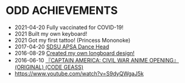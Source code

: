 # ODD ACHIEVEMENTS

- 2021-04-20 Fully vaccinated for COVID-19!
- 2021 Built my own keyboard!
- 2021 Got my first tattoo! (Princess Mononoke)
- 2017-04-20 [SDSU APSA Dance Head](https://www.youtube.com/watch?v=rbBst0x5eY8)
- 2016-08-29 [Created my own longboard design!](https://imgur.com/a/hCz72)
- 2016-06-10 [『CAPTAIN AMERICA: CIVIL WAR ANIME OPENING』(ORIGINAL) (CODE GEASS)](https://www.youtube.com/watch?v=__tTNAwSyhQ)
- https://www.youtube.com/watch?v=S9dyQWgaJ5k
